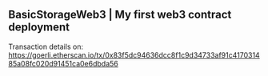 ## BasicStorageWeb3 | My first web3 contract deployment

Transaction details on: https://goerli.etherscan.io/tx/0x83f5dc94636dcc8f1c9d34733af91c417031485a08fc020d91451ca0e6dbda56
